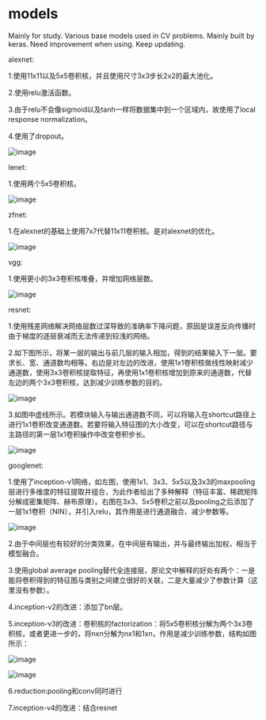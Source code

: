 # models
Mainly for study.
Various base models used in CV problems.
Mainly built by keras.
Need improvement when using.
Keep updating.

alexnet:

1.使用11x11以及5x5卷积核，并且使用尺寸3x3步长2x2的最大池化。

2.使用relu激活函数。

3.由于relu不会像sigmoid以及tanh一样将数据集中到一个区域内，故使用了local response normalization。

4.使用了dropout。

![image](https://github.com/aranpaop/models/blob/master/alexnet.jpg)

lenet:

1.使用两个5x5卷积核。

![image](https://github.com/aranpaop/models/blob/master/lenet.jpg)

zfnet:

1.在alexnet的基础上使用7x7代替11x11卷积核。是对alexnet的优化。

![image](https://github.com/aranpaop/models/blob/master/zfnet.png)

vgg:

1.使用更小的3x3卷积核堆叠，并增加网络层数。

![image](https://github.com/aranpaop/models/blob/master/vgg.png)

resnet:

1.使用残差网络解决网络层数过深导致的准确率下降问题，原因是误差反向传播时由于梯度的逐层衰减而无法传递到较浅的网络。

2.如下图所示，将某一层的输出与前几层的输入相加，得到的结果输入下一层。要求长、宽、通道数均相等。右边是对左边的改进，使用1x1卷积核做线性映射减少通道数，使用3x3卷积核提取特征，再使用1x1卷积核增加到原来的通道数，代替左边的两个3x3卷积核，达到减少训练参数的目的。

![image](https://github.com/aranpaop/models/blob/master/resnetblock1.jpg)

3.如图中虚线所示。若模块输入与输出通道数不同，可以将输入在shortcut路径上进行1x1卷积改变通道数。若要将输入特征图的大小改变，可以在shortcut路径与主路径的第一层1x1卷积操作中改变卷积步长。

![image](https://github.com/aranpaop/models/blob/master/resnetblock2.png)

googlenet:

1.使用了inception-v1网络，如左图，使用1x1、3x3、5x5以及3x3的maxpooling层进行多维度的特征提取并组合，为此作者给出了多种解释（特征丰富、稀疏矩阵分解成密集矩阵、赫布原理）。右图在3x3、5x5卷积之前以及pooling之后添加了一层1x1卷积（NIN），并引入relu，其作用是进行通道融合、减少参数等。

![image](https://github.com/aranpaop/models/blob/master/inception.png)

2.由于中间层也有较好的分类效果，在中间层有输出，并与最终输出加权，相当于模型融合。

3.使用global average pooling替代全连接层，原论文中解释的好处有两个：一是能将卷积得到的特征图与类别之间建立很好的关联，二是大量减少了参数计算（这里没有参数）。

4.inception-v2的改进：添加了bn层。

5.inception-v3的改进：卷积核的factorization：将5x5卷积核分解为两个3x3卷积核，或者更进一步的，将nxn分解为nx1和1xn，作用是减少训练参数，结构如图所示：

![image](https://github.com/aranpaop/models/blob/master/factorization1.png)

![image](https://github.com/aranpaop/models/blob/master/factorization2.png)

6.reduction:pooling和conv同时进行

7.inception-v4的改进：结合resnet
